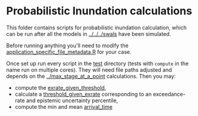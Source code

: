 # Probabilistic Inundation calculations

This folder contains scripts for probabilistic inundation calculation, which can be run after all the models in [../../../swals](../../../swals) have been simulated.

Before running anything you'll need to modify the [application_specific_file_metadata.R](application_specific_file_metadata.R) for your case.

Once set up run every script in the [test](test) directory (tests with `compute` in the name run on multiple cores). They will need file paths adjusted and depends on the [../max_stage_at_a_point](../max_stage_at_a_point/) calculations. Then you may:

- compute the [exrate_given_threshold](exrate_given_threshold),
- calculate a [threshold_given_exrate](threshold_given_exrate) corresponding to an exceedance-rate and epistemic uncertainty percentile,
- compute the min and mean [arrival_time](arrival_time)
